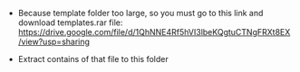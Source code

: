 
- Because template folder too large, so you must go to this link and download templates.rar file: https://drive.google.com/file/d/1QhNNE4Rf5hVI3lbeKQgtuCTNgFRXt8EX/view?usp=sharing

- Extract contains of that file to this folder

